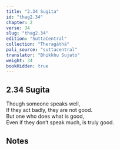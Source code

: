 ```yaml
---
title: "2.34 Sugita"
id: "thag2.34"
chapter: 2
verse: 34
slug: "thag2.34"
edition: "SuttaCentral"
collection: "Theragāthā"
pali_source: "suttacentral"
translator: "Bhikkhu Sujato"
weight: 34
bookHidden: true
---
```


## 2.34 Sugita  

Though someone speaks well,  
If they act badly, they are not good.  
But one who does what is good,  
Even if they don’t speak much, is truly good.

## Notes